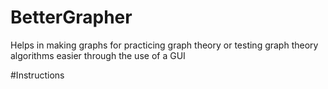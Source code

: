 # BetterGrapher
Helps in making graphs for practicing graph theory or testing graph theory algorithms easier 
through the use of a GUI

#Instructions
